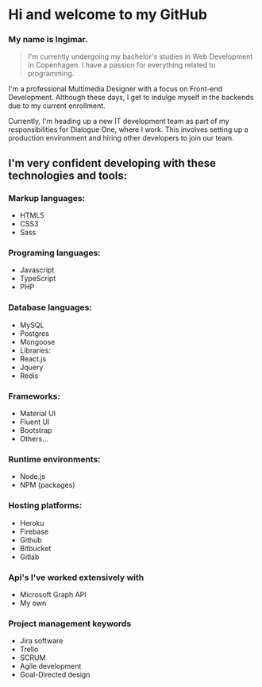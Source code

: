 # Hi and welcome to my GitHub 

### My name is Ingimar. 

> I'm currently undergoing my bachelor's studies in Web Development in Copenhagen. I have a passion for everything related to programming.

I'm a professional Multimedia Designer with a focus on Front-end Development. Although these days, I get to indulge myself in the backends due to my current enrollment.

Currently, I'm heading up a new IT development team as part of my responsibilities for Dialogue One, where I work. This involves setting up a production environment and hiring other developers to join our team.

## I'm very confident developing with these technologies and tools:

### Markup languages:
* HTML5
* CSS3
* Sass

### Programing languages:
* Javascript
* TypeScript
* PHP

### Database languages:
* MySQL
* Postgres
* Mongoose
* Libraries:
* React.js
* Jquery
* Redis

### Frameworks:
* Material UI
* Fluent UI
* Bootstrap
* Others...

### Runtime environments:
* Node.js
* NPM (packages)

### Hosting platforms:
* Heroku
* Firebase
* Github
* Bitbucket
* Gitlab

### Api's I've worked extensively with
* Microsoft Graph API
* My own

### Project management keywords
* Jira software
* Trello
* SCRUM
* Agile development
* Goal-Directed design

